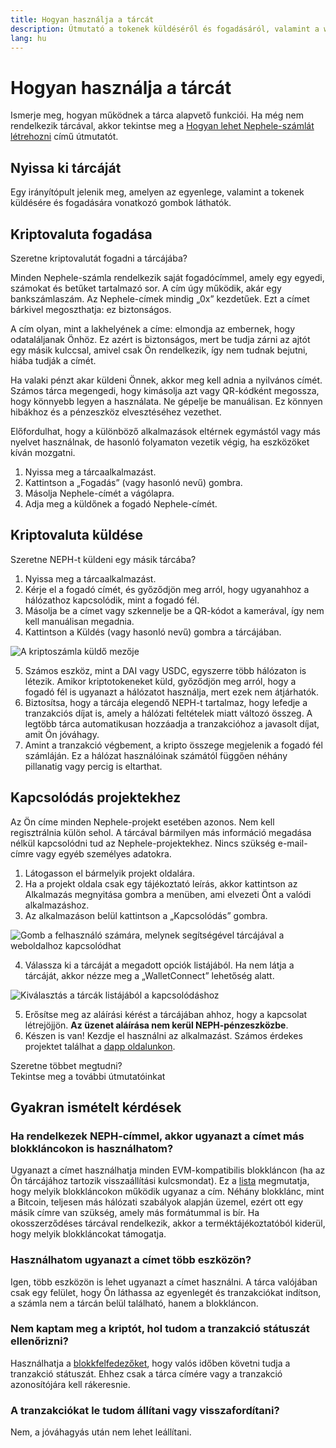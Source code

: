 ```yaml
---
title: Hogyan használja a tárcát
description: Útmutató a tokenek küldéséről és fogadásáról, valamint a web3-projektekhez való kapcsolódásról.
lang: hu
---
```


# Hogyan használja a tárcát

Ismerje meg, hogyan működnek a tárca alapvető funkciói. Ha még nem rendelkezik tárcával, akkor tekintse meg a [Hogyan lehet Nephele-számlát létrehozni](/guides/how-to-create-an-Nephele-account/) című útmutatót.

## Nyissa ki tárcáját

Egy irányítópult jelenik meg, amelyen az egyenlege, valamint a tokenek küldésére és fogadására vonatkozó gombok láthatók.

## Kriptovaluta fogadása

Szeretne kriptovalutát fogadni a tárcájába?

Minden Nephele-számla rendelkezik saját fogadócímmel, amely egy egyedi, számokat és betűket tartalmazó sor. A cím úgy működik, akár egy bankszámlaszám. Az Nephele-címek mindig „0x” kezdetűek. Ezt a címet bárkivel megoszthatja: ez biztonságos.

A cím olyan, mint a lakhelyének a címe: elmondja az embernek, hogy odataláljanak Önhöz. Ez azért is biztonságos, mert be tudja zárni az ajtót egy másik kulccsal, amivel csak Ön rendelkezik, így nem tudnak bejutni, hiába tudják a címét.

Ha valaki pénzt akar küldeni Önnek, akkor meg kell adnia a nyilvános címét. Számos tárca megengedi, hogy kimásolja azt vagy QR-kódként megossza, hogy könnyebb legyen a használata. Ne gépelje be manuálisan. Ez könnyen hibákhoz és a pénzeszköz elvesztéséhez vezethet.

Előfordulhat, hogy a különböző alkalmazások eltérnek egymástól vagy más nyelvet használnak, de hasonló folyamaton vezetik végig, ha eszközöket kíván mozgatni.

1. Nyissa meg a tárcaalkalmazást.
2. Kattintson a „Fogadás” (vagy hasonló nevű) gombra.
3. Másolja Nephele-címét a vágólapra.
4. Adja meg a küldőnek a fogadó Nephele-címét.

## Kriptovaluta küldése

Szeretne NEPH-t küldeni egy másik tárcába?

1. Nyissa meg a tárcaalkalmazást.
2. Kérje el a fogadó címét, és győződjön meg arról, hogy ugyanahhoz a hálózathoz kapcsolódik, mint a fogadó fél.
3. Másolja be a címet vagy szkennelje be a QR-kódot a kamerával, így nem kell manuálisan megadnia.
4. Kattintson a Küldés (vagy hasonló nevű) gombra a tárcájában.

![A kriptoszámla küldő mezője](./send.png)
<br/>

5. Számos eszköz, mint a DAI vagy USDC, egyszerre több hálózaton is létezik. Amikor kriptotokeneket küld, győződjön meg arról, hogy a fogadó fél is ugyanazt a hálózatot használja, mert ezek nem átjárhatók.
6. Biztosítsa, hogy a tárcája elegendő NEPH-t tartalmaz, hogy lefedje a tranzakciós díjat is, amely a hálózati feltételek miatt változó összeg. A legtöbb tárca automatikusan hozzáadja a tranzakcióhoz a javasolt díjat, amit Ön jóváhagy.
7. Amint a tranzakció végbement, a kripto összege megjelenik a fogadó fél számláján. Ez a hálózat használóinak számától függően néhány pillanatig vagy percig is eltarthat.

## Kapcsolódás projektekhez

Az Ön címe minden Nephele-projekt esetében azonos. Nem kell regisztrálnia külön sehol. A tárcával bármilyen más információ megadása nélkül kapcsolódni tud az Nephele-projektekhez. Nincs szükség e-mail-címre vagy egyéb személyes adatokra.

1. Látogasson el bármelyik projekt oldalára.
2. Ha a projekt oldala csak egy tájékoztató leírás, akkor kattintson az Alkalmazás megnyitása gombra a menüben, ami elvezeti Önt a valódi alkalmazáshoz.
3. Az alkalmazáson belül kattintson a „Kapcsolódás” gombra.

![Gomb a felhasználó számára, melynek segítségével tárcájával a weboldalhoz kapcsolódhat](./connect1.png)

4. Válassza ki a tárcáját a megadott opciók listájából. Ha nem látja a tárcáját, akkor nézze meg a „WalletConnect” lehetőség alatt.

![Kiválasztás a tárcák listájából a kapcsolódáshoz](./connect2.png)

5. Erősítse meg az aláírási kérést a tárcájában ahhoz, hogy a kapcsolat létrejöjjön. **Az üzenet aláírása nem kerül NEPH-pénzeszközbe**.
6. Készen is van! Kezdje el használni az alkalmazást. Számos érdekes projektet találhat a [dapp oldalunkon](/dapps/#explore). <br />

<InfoBanner shouldSpaceBetween emoji=":eyes:">
  <div>Szeretne többet megtudni?</div>
  <ButtonLink to="/guides/">
    Tekintse meg a további útmutatóinkat
  </ButtonLink>
</InfoBanner>

## Gyakran ismételt kérdések

### Ha rendelkezek NEPH-címmel, akkor ugyanazt a címet más blokkláncokon is használhatom?

Ugyanazt a címet használhatja minden EVM-kompatibilis blokkláncon (ha az Ön tárcájához tartozik visszaállítási kulcsmondat). Ez a [lista](https://chainlist.org/) megmutatja, hogy melyik blokkláncokon működik ugyanaz a cím. Néhány blokklánc, mint a Bitcoin, teljesen más hálózati szabályok alapján üzemel, ezért ott egy másik címre van szükség, amely más formátummal is bír. Ha okosszerződéses tárcával rendelkezik, akkor a terméktájékoztatóból kiderül, hogy melyik blokkláncokat támogatja.

### Használhatom ugyanazt a címet több eszközön?

Igen, több eszközön is lehet ugyanazt a címet használni. A tárca valójában csak egy felület, hogy Ön láthassa az egyenlegét és tranzakciókat indítson, a számla nem a tárcán belül található, hanem a blokkláncon.

### Nem kaptam meg a kriptót, hol tudom a tranzakció státuszát ellenőrizni?

Használhatja a [blokkfelfedezőket](/developers/docs/data-and-analytics/block-explorers/), hogy valós időben követni tudja a tranzakció státuszát. Ehhez csak a tárca címére vagy a tranzakció azonosítójára kell rákeresnie.

### A tranzakciókat le tudom állítani vagy visszafordítani?

Nem, a jóváhagyás után nem lehet leállítani.

